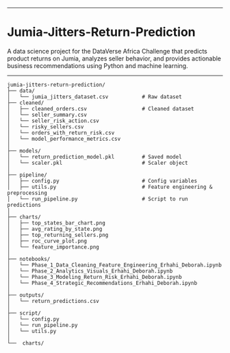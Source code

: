 ___
# Jumia-Jitters-Return-Prediction
A data science project for the DataVerse Africa Challenge that predicts product returns on Jumia, analyzes seller behavior, and provides actionable business recommendations using Python and machine learning.
___
```
jumia-jitters-return-prediction/
├── data/
│   └── jumia_jitters_dataset.csv           # Raw dataset
├── cleaned/
│   ├── cleaned_orders.csv                  # Cleaned dataset
│   └── seller_summary.csv                  
│   └── seller_risk_action.csv
│   └── risky_sellers.csv
│   └── orders_with_return_risk.csv
│   └── model_performance_metrics.csv
│ 
├── models/
│   └── return_prediction_model.pkl         # Saved model
│   └── scaler.pkl                          # Scaler object
│                      
├── pipeline/
│   ├── config.py                           # Config variables
│   ├── utils.py                            # Feature engineering & preprocessing
│   └── run_pipeline.py                     # Script to run predictions
│
├── charts/
│   ├── top_states_bar_chart.png
│   ├── avg_rating_by_state.png
│   ├── top_returning_sellers.png
│   ├── roc_curve_plot.png
│   └── feature_importance.png
│
├── notebooks/
│   └── Phase_1_Data_Cleaning_Feature_Engineering_Erhahi_Deborah.ipynb
│   └── Phase_2_Analytics_Visuals_Erhahi_Deborah.ipynb
│   └── Phase_3_Modeling_Return_Risk_Erhahi_Deborah.ipynb
│   └── Phase_4_Strategic_Recommendations_Erhahi_Deborah.ipynb    
│ 
├── outputs/
│   └── return_predictions.csv
│
├── script/
│   └── config.py
│   └── run_pipeline.py
│   └── utils.py
│         
└──  charts/                      
```
